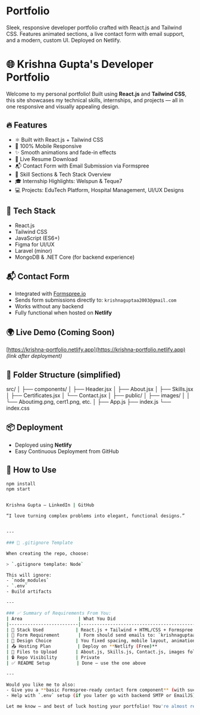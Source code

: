 # Portfolio
Sleek, responsive developer portfolio crafted with React.js and Tailwind CSS. Features animated sections, a live contact form with email support, and a modern, custom UI. Deployed on Netlify.
# 🌐 Krishna Gupta's Developer Portfolio

Welcome to my personal portfolio! Built using **React.js** and **Tailwind CSS**, this site showcases my technical skills, internships, and projects — all in one responsive and visually appealing design.

## 🔥 Features
- ⚛️ Built with React.js + Tailwind CSS
- 📱 100% Mobile Responsive
- ✨ Smooth animations and fade-in effects
- 📜 Live Resume Download
- 📬 Contact Form with Email Submission via Formspree
- 🧠 Skill Sections & Tech Stack Overview
- 🎓 Internship Highlights: Welspun & Teque7
- 💻 Projects: EduTech Platform, Hospital Management, UI/UX Designs

## 🚀 Tech Stack
- React.js
- Tailwind CSS
- JavaScript (ES6+)
- Figma for UI/UX
- Laravel (minor)
- MongoDB & .NET Core (for backend experience)

## 📬 Contact Form
- Integrated with [Formspree.io](https://formspree.io/)
- Sends form submissions directly to: `krishnaguptaa2003@gmail.com`
- Works without any backend
- Fully functional when hosted on **Netlify**

## 🌍 Live Demo (Coming Soon)
[https://krishna-portfolio.netlify.app](https://krishna-portfolio.netlify.app) *(link after deployment)*

## 📁 Folder Structure (simplified)

src/
│
├── components/
│ ├── Header.jsx
│ ├── About.jsx
│ ├── Skills.jsx
│ ├── Certificates.jsx
│ └── Contact.jsx
│
├── public/
│ ├── images/
│ │ └── Aboutimg.png, cert1.png, etc.
│
├── App.js
├── index.js
└── index.css


## 📦 Deployment
- Deployed using **Netlify**
- Easy Continuous Deployment from GitHub

## 📌 How to Use
```bash
npm install
npm start


Krishna Gupta — LinkedIn | GitHub

“I love turning complex problems into elegant, functional designs.”


---

### 📂 .gitignore Template

When creating the repo, choose:

> `.gitignore template: Node`

This will ignore:
- `node_modules`
- `.env`
- Build artifacts

---

### ✅ Summary of Requirements From You:
| Area                     | What You Did                                      |
|--------------------------|---------------------------------------------------|
| 🔧 Stack Used            | React.js + Tailwind + HTML/CSS + Formspree        |
| 📩 Form Requirement       | Form should send emails to: `krishnaguptaa2003@gmail.com` via Formspree |
| 🧠 Design Choice         | You fixed spacing, mobile layout, animations, and tile design |
| 📤 Hosting Plan          | Deploy on **Netlify (Free)**                      |
| 📁 Files to Upload       | About.js, Skills.js, Contact.js, images folder, etc. |
| 🔒 Repo Visibility       | Private                                           |
| ✅ README Setup          | Done — use the one above                          |

---

Would you like me to also:
- Give you a **basic Formspree-ready contact form component** (with success message)?
- Help with `.env` setup (if you later go with backend SMTP or EmailJS)?

Let me know — and best of luck hosting your portfolio! You're almost ready to deploy. 🚀
